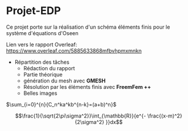 # Projet-EDP
Ce projet porte sur la réalisation d'un schéma éléments finis pour le système d'équations d'Oseen

Lien vers le rapport Overleaf:
https://www.overleaf.com/5885633868mfbvhpmxmnkn

- Répartition des tâches
    - Rédaction du rapport
    - Partie théorique
    - génération du mesh avec **GMESH**
    - Résolution par les éléments finis avec **FreemFem ++**
    - Belles images


$\sum_{i=0}^{n}{C_n^ka^kb^{n-k}=(a+b)^n}$

$$\frac{1}{\sqrt{2\pi\sigma^2}}\int_{\mathbb{R}}{e^{- \frac{(x-m)^2}{2\sigma^2} }}dx$$


